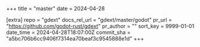 +++
title = "master"
date = 2024-04-28

[extra]
repo = "gdext"
docs_rel_url = "gdext/master/godot"
pr_url = "https://github.com/godot-rust/gdext"
pr_author = ""
sort_key = 9999-01-01
date_time = 2024-04-28T18:07:00Z
commit_sha = "a5bc706b6cc9406f7314ea70beaf3c9545888e1d"
+++


